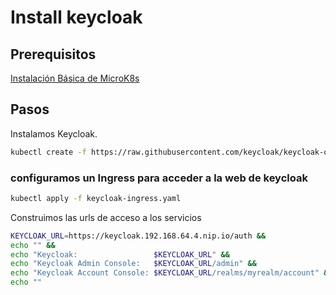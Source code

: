 # Install keycloak

## Prerequisitos

[Instalación Básica de MicroK8s](/Microk8s.md)

## Pasos

Instalamos Keycloak.

```sh
kubectl create -f https://raw.githubusercontent.com/keycloak/keycloak-quickstarts/latest/kubernetes-examples/keycloak.yaml
```

### configuramos un Ingress para acceder a la web de keycloak

```sh
kubectl apply -f keycloak-ingress.yaml
```

Construimos las urls de acceso a los servicios

```sh
KEYCLOAK_URL=https://keycloak.192.168.64.4.nip.io/auth &&
echo "" &&
echo "Keycloak:                 $KEYCLOAK_URL" &&
echo "Keycloak Admin Console:   $KEYCLOAK_URL/admin" &&
echo "Keycloak Account Console: $KEYCLOAK_URL/realms/myrealm/account" &&
echo ""
```
